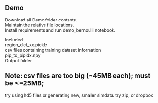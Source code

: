 ## Demo
Download all Demo folder contents.  
Maintain the relative file locations.  
Install requirements and run demo_bernoulli notebook.

Included:  
region_dict_xx.pickle  
csv files containing training dataset information  
pip_to_pipidx.npy  
Output folder  

## Note: csv files are too big (~45MB each); must be <=25MB;  
try using hd5 files or generating new, smaller simdata.
try zip, or dropbox
